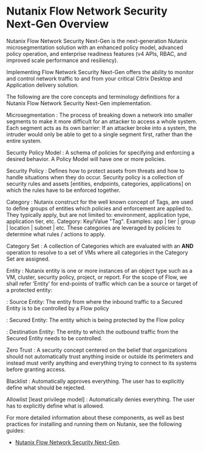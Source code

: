 # Nutanix Flow Network Security Next-Gen Overview

Nutanix Flow Network Security Next-Gen is the next-generation Nutanix microsegmentation solution with an enhanced policy model, advanced policy operation, and enterprise readiness features (v4 APIs, RBAC, and improved scale performance and resiliency). 

Implementing Flow Network Security Next-Gen offers the ability to monitor and control network traffic to and from your critical Citrix Desktop and Application delivery solution.

The following are the core concepts and terminology definitions for a Nutanix Flow Network Security Next-Gen implementation.

Microsegmentation
: The process of breaking down a network into smaller segments to make it more difficult for an attacker to access a whole system. Each segment acts as its own barrier: If an attacker broke into a system, the intruder would only be able to get to a single segment first, rather than the entire system.

Security Policy Model
: A schema of policies for specifying and enforcing a desired behavior. A Policy Model will have one or more policies.

Security Policy
: Defines how to protect assets from threats and how to handle situations when they do occur. Security policy is a collection of security rules and assets [entities, endpoints, categories, applications] on which the rules have to be enforced together.

Category
: Nutanix construct for the well known concept of Tags, are used to define groups of entities which policies and enforcement are applied to. They typically apply, but are not limited to: environment, application type, application tier, etc. Category: Key/Value "Tag". Examples: app | tier | group | location | subnet | etc. These categories are leveraged by policies to determine what rules / actions to apply.

Category Set
: A collection of Categories which are evaluated with an **AND** operation to resolve to a set of VMs where all categories in the Category Set are assigned.

Entity
: Nutanix entity is one or more instances of an object type such as a VM, cluster, security policy, project, or report. For the scope of Flow, we shall refer ‘Entity’ for end-points of traffic which can be a source or target of a protected entity:

: Source Entity: The entity from where the inbound traffic to a Secured Entity is to be controlled by a Flow policy

: Secured Entity: The entity which is being protected by the Flow policy

: Destination Entity: The entity to which the outbound traffic from the Secured Entity needs to be controlled.

Zero Trust
: A security concept centered on the belief that organizations should not automatically trust anything inside or outside its perimeters and instead must verify anything and everything trying to connect to its systems before granting access.

Blacklist
: Automatically approves everything. The user has to explicitly define what should be rejected.

Allowlist [least privilege model]
: Automatically denies everything. The user has to explicitly define what is allowed.

For more detailed information about these components, as well as best practices for installing and running them on Nutanix, see the following guides:

-  [Nutanix Flow Network Security Next-Gen](https://portal.nutanix.com/page/documents/details?targetId=Nutanix-Flow-Network-Security-Guide-v4_0_0:fns-flow-2-introduction-c.html).